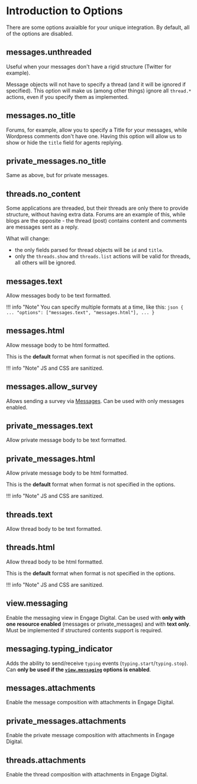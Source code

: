 # Introduction to Options

There are some options avaialble for your unique integration. By default, all of the options are disabled.

## messages.unthreaded

Useful when your messages don't have a rigid structure (Twitter for example).

Message objects will not have to specify a thread (and it will be ignored if specified). This option will make us (among other things) ignore all `thread.*` actions, even if you specify them as implemented.

## messages.no_title

Forums, for example, allow you to specify a Title for your messages, while Wordpress comments don't have one. Having this option will allow us to show or hide the `title` field for agents replying.

## private_messages.no_title

Same as above, but for private messages.

## threads.no_content

Some applications are threaded, but their threads are only there to provide structure, without having extra data. Forums are an example of this, while blogs are the opposite - the thread (post) contains content and comments are messages sent as a reply.

What will change:

* the only fields parsed for thread objects will be `id` and `title`.
* only the `threads.show` and `threads.list` actions will be valid for threads, all others will be ignored.

## messages.text

Allow messages body to be text formatted.

!!! info "Note"
    You can specify multiple formats at a time, like this:
    ```json
    {
        ...
        "options": ["messages.text", "messages.html"],
        ...
    }
    ```

## messages.html

Allow message body to be html formatted.

This is the **default** format when format is not specified in the options.

!!! info "Note"
    JS and CSS are sanitized.

## messages.allow_survey

Allows sending a survey via [Messages](../objects/#messages). Can be used with only messages enabled.

## private_messages.text

Allow private message body to be text formatted.

## private_messages.html

Allow private message body to be html formatted.

This is the **default** format when format is not specified in the options.

!!! info "Note"
    JS and CSS are sanitized.

## threads.text

Allow thread body to be text formatted.

## threads.html

Allow thread body to be html formatted.

This is the **default** format when format is not specified in the options.

!!! info "Note"
    JS and CSS are sanitized.

## view.messaging

Enable the messaging view in Engage Digital. Can be used with **only with one resource enabled** (messages or private_messages) and with **text only**. Must be implemented if structured contents support is required.

## messaging.typing_indicator

Adds the ability to send/receive `typing` events (`typing.start`/`typing.stop`). Can **only be used if the [`view.messaging`](#viewmessaging) options is enabled**.

## messages.attachments

Enable the message composition with attachments in Engage Digital.

## private_messages.attachments

Enable the private message composition with attachments in Engage Digital.

## threads.attachments

Enable the thread composition with attachments in Engage Digital.
